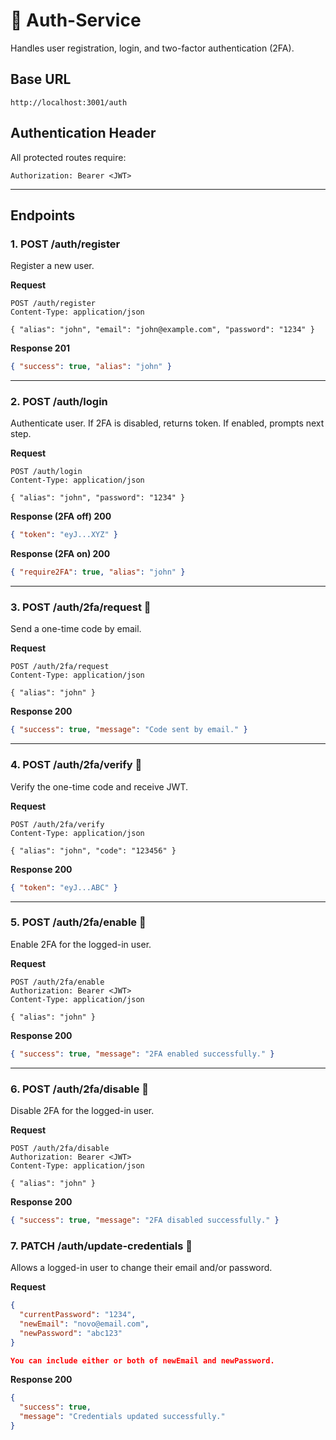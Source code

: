 # 🔐 Auth-Service

Handles user registration, login, and two-factor authentication (2FA).

## Base URL
```
http://localhost:3001/auth
```

## Authentication Header
All protected routes require:
```
Authorization: Bearer <JWT>
```

---

## Endpoints

### 1. POST /auth/register
Register a new user.

**Request**
```http
POST /auth/register
Content-Type: application/json

{ "alias": "john", "email": "john@example.com", "password": "1234" }
```

**Response 201**
```json
{ "success": true, "alias": "john" }
```

---

### 2. POST /auth/login
Authenticate user. If 2FA is disabled, returns token. If enabled, prompts next step.

**Request**
```http
POST /auth/login
Content-Type: application/json

{ "alias": "john", "password": "1234" }
```

**Response (2FA off) 200**
```json
{ "token": "eyJ...XYZ" }
```

**Response (2FA on) 200**
```json
{ "require2FA": true, "alias": "john" }
```

---

### 3. POST /auth/2fa/request 🔐
Send a one-time code by email.

**Request**
```http
POST /auth/2fa/request
Content-Type: application/json

{ "alias": "john" }
```

**Response 200**
```json
{ "success": true, "message": "Code sent by email." }
```

---

### 4. POST /auth/2fa/verify 🔐
Verify the one-time code and receive JWT.

**Request**
```http
POST /auth/2fa/verify
Content-Type: application/json

{ "alias": "john", "code": "123456" }
```

**Response 200**
```json
{ "token": "eyJ...ABC" }
```

---

### 5. POST /auth/2fa/enable 🔐
Enable 2FA for the logged-in user.

**Request**
```http
POST /auth/2fa/enable
Authorization: Bearer <JWT>
Content-Type: application/json

{ "alias": "john" }
```

**Response 200**
```json
{ "success": true, "message": "2FA enabled successfully." }
```

---

### 6. POST /auth/2fa/disable 🔐
Disable 2FA for the logged-in user.

**Request**
```http
POST /auth/2fa/disable
Authorization: Bearer <JWT>
Content-Type: application/json

{ "alias": "john" }
```

**Response 200**
```json
{ "success": true, "message": "2FA disabled successfully." }
```

### 7. PATCH /auth/update-credentials 🔐

Allows a logged-in user to change their email and/or password.

**Request**  
```json
{
  "currentPassword": "1234",
  "newEmail": "novo@email.com",
  "newPassword": "abc123"
}

You can include either or both of newEmail and newPassword.
```
**Response 200**
```json
{
  "success": true,
  "message": "Credentials updated successfully."
}
```
